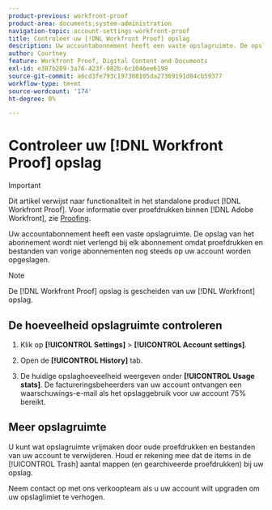 ```yaml
---
product-previous: workfront-proof
product-area: documents;system-administration
navigation-topic: account-settings-workfront-proof
title: Controleer uw [!DNL Workfront Proof] opslag
description: Uw accountabonnement heeft een vaste opslagruimte. De opslag van het abonnement wordt niet verlengd bij elk abonnement omdat proefdrukken en bestanden van vorige abonnementen nog steeds op uw account worden opgeslagen.
author: Courtney
feature: Workfront Proof, Digital Content and Documents
exl-id: e387b209-3a76-423f-982b-6c1046ee6198
source-git-commit: a6cd3fe793c197308105da27369191d84cb59377
workflow-type: tm+mt
source-wordcount: '174'
ht-degree: 0%

---
```


# Controleer uw [!DNL Workfront Proof] opslag

>[!IMPORTANT]
>
>Dit artikel verwijst naar functionaliteit in het standalone product [!DNL Workfront Proof]. Voor informatie over proefdrukken binnen [!DNL Adobe Workfront], zie [Proofing](../../../review-and-approve-work/proofing/proofing.md).

Uw accountabonnement heeft een vaste opslagruimte. De opslag van het abonnement wordt niet verlengd bij elk abonnement omdat proefdrukken en bestanden van vorige abonnementen nog steeds op uw account worden opgeslagen.

>[!NOTE]
>
>De [!DNL Workfront Proof] opslag is gescheiden van uw [!DNL Workfront] opslag.

## De hoeveelheid opslagruimte controleren

1. Klik op **[!UICONTROL Settings]** > **[!UICONTROL Account settings]**.

1. Open de **[!UICONTROL History]** tab.
1. De huidige opslaghoeveelheid weergeven onder **[!UICONTROL Usage stats]**.
De factureringsbeheerders van uw account ontvangen een waarschuwings-e-mail als het opslaggebruik voor uw account 75% bereikt.

## Meer opslagruimte

U kunt wat opslagruimte vrijmaken door oude proefdrukken en bestanden van uw account te verwijderen. Houd er rekening mee dat de items in de [!UICONTROL Trash] aantal mappen (en gearchiveerde proefdrukken) bij uw opslag.

Neem contact op met ons verkoopteam als u uw account wilt upgraden om uw opslaglimiet te verhogen.
